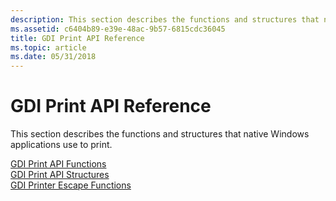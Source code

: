 ```yaml
---
description: This section describes the functions and structures that native Windows applications use to print.
ms.assetid: c6404b89-e39e-48ac-9b57-6815cdc36045
title: GDI Print API Reference
ms.topic: article
ms.date: 05/31/2018
---
```


# GDI Print API Reference

This section describes the functions and structures that native Windows applications use to print.

<dl>

[GDI Print API Functions](gdi-print-api-functions.md)  
[GDI Print API Structures](gdi-print-api-structures.md)  
[GDI Printer Escape Functions](/previous-versions/windows/desktop/legacy/dd162843(v=vs.85))  
</dl>

 

 
